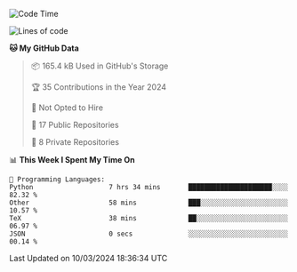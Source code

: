 <!--START_SECTION:waka-->
![Code Time](http://img.shields.io/badge/Code%20Time-864%20hrs%2036%20mins-blue)

![Lines of code](https://img.shields.io/badge/From%20Hello%20World%20I%27ve%20Written-206.2%20thousand%20lines%20of%20code-blue)

**🐱 My GitHub Data** 

> 📦 165.4 kB Used in GitHub's Storage 
 > 
> 🏆 35 Contributions in the Year 2024
 > 
> 🚫 Not Opted to Hire
 > 
> 📜 17 Public Repositories 
 > 
> 🔑 8 Private Repositories 
 > 
📊 **This Week I Spent My Time On** 

```text
💬 Programming Languages: 
Python                   7 hrs 34 mins       █████████████████████░░░░   82.32 % 
Other                    58 mins             ███░░░░░░░░░░░░░░░░░░░░░░   10.57 % 
TeX                      38 mins             ██░░░░░░░░░░░░░░░░░░░░░░░   06.97 % 
JSON                     0 secs              ░░░░░░░░░░░░░░░░░░░░░░░░░   00.14 % 
```


 Last Updated on 10/03/2024 18:36:34 UTC
<!--END_SECTION:waka-->
